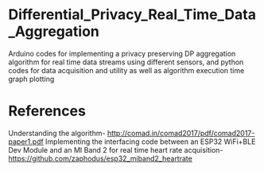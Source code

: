# Differential_Privacy_Real_Time_Data_Aggregation
Arduino codes for implementing a privacy preserving DP aggregation algorithm for real time data streams using different sensors, and python codes for data acquisition and utility as well as algorithm execution time graph plotting

# References
Understanding the algorithm-
http://comad.in/comad2017/pdf/comad2017-paper1.pdf
Implementing the interfacing code between an ESP32 WiFi+BLE Dev Module and an MI Band 2 for real time heart rate acquisition-
https://github.com/zaphodus/esp32_miband2_heartrate